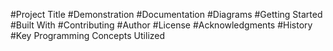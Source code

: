 #Project Title
#Demonstration
#Documentation
#Diagrams
#Getting Started
#Built With
#Contributing
#Author
#License
#Acknowledgments
#History
#Key Programming Concepts Utilized
